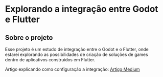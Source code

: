 # Explorando a integração entre Godot e Flutter

## Sobre o projeto

Esse projeto é um estudo de integração entre o Godot e o Flutter, onde
estarei explorando as possibilidades de criação de soluções de games dentro de aplicativos construídos em Flutter.

Artigo explicando como configuração a integração:
[Artigo Medium](https://medium.com/@albrechetti/explorando-a-integra%C3%A7%C3%A3o-entre-godot-e-flutter-ampliando-horizontes-no-desenvolvimento-de-jogos-9216b42331de)
